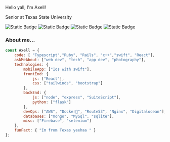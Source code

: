 
Hello yall, I'm Axell!
<p>Senior at Texas State University</p>


![Static Badge](https://img.shields.io/badge/personalwebsite-red?link=www.axellmartinez.com)
![Static Badge](https://img.shields.io/badge/railiant-blue?link=www.railiant.us)
![Static Badge](https://img.shields.io/badge/medium-green?link=https%3A%2F%2Fmedium.com%2F%40axellmartinezdev)
![Static Badge](https://img.shields.io/badge/linkedin-blue?link=https%3A%2F%2Fwww.linkedin.com%2Fin%2Faxell-martinez-avila-158229223%2F)



### About me...  

```javascript
const Axell = {
    code: [ "Typescript","Ruby", "Rails", "c++","swift", "React"],
    askMeAbout: ["web dev", "tech", "app dev", "photography"],
    technologies: {
        mobileApp: ["Ios with swift"],
        frontEnd: {
            js: ["React"],
            css: ["tailwinds", "bootstrap"]
        },
        backEnd: {
            js: ["node", "express", "SuiteScript"],
            python: ["flask"]
        },
        devOps: ["AWS", "Docker🐳", "Route53", "Nginx", "Digitalocean"],
        databases: ["mongo", "MySql", "sqlite"],
        misc: ["Firebase", "selenium"]
    },
    funFact: { "Im from Texas yeehaa " }
};
```
